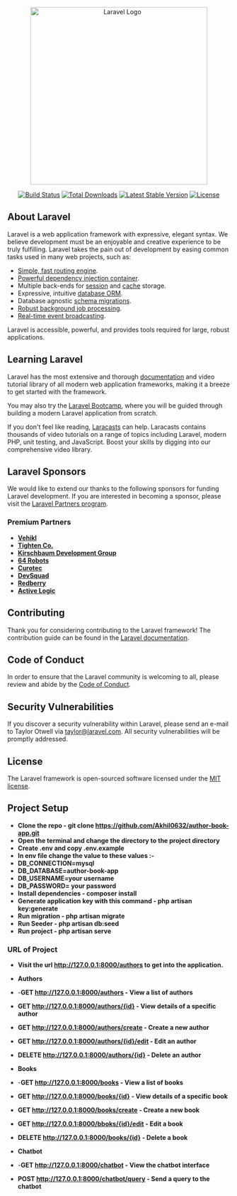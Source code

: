 <p align="center"><a href="https://laravel.com" target="_blank"><img src="https://raw.githubusercontent.com/laravel/art/master/logo-lockup/5%20SVG/2%20CMYK/1%20Full%20Color/laravel-logolockup-cmyk-red.svg" width="400" alt="Laravel Logo"></a></p>

<p align="center">
<a href="https://github.com/laravel/framework/actions"><img src="https://github.com/laravel/framework/workflows/tests/badge.svg" alt="Build Status"></a>
<a href="https://packagist.org/packages/laravel/framework"><img src="https://img.shields.io/packagist/dt/laravel/framework" alt="Total Downloads"></a>
<a href="https://packagist.org/packages/laravel/framework"><img src="https://img.shields.io/packagist/v/laravel/framework" alt="Latest Stable Version"></a>
<a href="https://packagist.org/packages/laravel/framework"><img src="https://img.shields.io/packagist/l/laravel/framework" alt="License"></a>
</p>

## About Laravel

Laravel is a web application framework with expressive, elegant syntax. We believe development must be an enjoyable and creative experience to be truly fulfilling. Laravel takes the pain out of development by easing common tasks used in many web projects, such as:

- [Simple, fast routing engine](https://laravel.com/docs/routing).
- [Powerful dependency injection container](https://laravel.com/docs/container).
- Multiple back-ends for [session](https://laravel.com/docs/session) and [cache](https://laravel.com/docs/cache) storage.
- Expressive, intuitive [database ORM](https://laravel.com/docs/eloquent).
- Database agnostic [schema migrations](https://laravel.com/docs/migrations).
- [Robust background job processing](https://laravel.com/docs/queues).
- [Real-time event broadcasting](https://laravel.com/docs/broadcasting).

Laravel is accessible, powerful, and provides tools required for large, robust applications.

## Learning Laravel

Laravel has the most extensive and thorough [documentation](https://laravel.com/docs) and video tutorial library of all modern web application frameworks, making it a breeze to get started with the framework.

You may also try the [Laravel Bootcamp](https://bootcamp.laravel.com), where you will be guided through building a modern Laravel application from scratch.

If you don't feel like reading, [Laracasts](https://laracasts.com) can help. Laracasts contains thousands of video tutorials on a range of topics including Laravel, modern PHP, unit testing, and JavaScript. Boost your skills by digging into our comprehensive video library.

## Laravel Sponsors

We would like to extend our thanks to the following sponsors for funding Laravel development. If you are interested in becoming a sponsor, please visit the [Laravel Partners program](https://partners.laravel.com).

### Premium Partners

- **[Vehikl](https://vehikl.com/)**
- **[Tighten Co.](https://tighten.co)**
- **[Kirschbaum Development Group](https://kirschbaumdevelopment.com)**
- **[64 Robots](https://64robots.com)**
- **[Curotec](https://www.curotec.com/services/technologies/laravel/)**
- **[DevSquad](https://devsquad.com/hire-laravel-developers)**
- **[Redberry](https://redberry.international/laravel-development/)**
- **[Active Logic](https://activelogic.com)**

## Contributing

Thank you for considering contributing to the Laravel framework! The contribution guide can be found in the [Laravel documentation](https://laravel.com/docs/contributions).

## Code of Conduct

In order to ensure that the Laravel community is welcoming to all, please review and abide by the [Code of Conduct](https://laravel.com/docs/contributions#code-of-conduct).

## Security Vulnerabilities

If you discover a security vulnerability within Laravel, please send an e-mail to Taylor Otwell via [taylor@laravel.com](mailto:taylor@laravel.com). All security vulnerabilities will be promptly addressed.

## License

The Laravel framework is open-sourced software licensed under the [MIT license](https://opensource.org/licenses/MIT).

## Project Setup

- **Clone the repo - git clone https://github.com/Akhil0632/author-book-app.git**
- **Open the terminal and change the directory to the project directory**
- **Create .env and copy .env.example**
- **In env file change the value to these values :-**
- **DB_CONNECTION=mysql**
- **DB_DATABASE=author-book-app**
- **DB_USERNAME=your username**
- **DB_PASSWORD= your password**
- **Install dependencies - composer install**
- **Generate application key with this command - php artisan key:generate**
- **Run migration - php artisan migrate**
- **Run Seeder - php artisan db:seed**
- **Run project - php artisan serve**

### URL of Project

- **Visit the url http://127.0.0.1:8000/authors to get into the application.**
  
- **Authors**
- -**GET http://127.0.0.1:8000/authors - View a list of authors**
- **GET http://127.0.0.1:8000/authors/{id} - View details of a specific author**
- **GET http://127.0.0.1:8000/authors/create - Create a new author**
- **GET http://127.0.0.1:8000/authors/{id}/edit - Edit an author**
- **DELETE http://127.0.0.1:8000/authors/{id} - Delete an author**

- **Books**
- -**GET http://127.0.0.1:8000/books - View a list of books**
- **GET http://127.0.0.1:8000/books/{id} - View details of a specific book**
- **GET http://127.0.0.1:8000/books/create - Create a new book**
- **GET http://127.0.0.1:8000/bboks/{id}/edit - Edit a book**
- **DELETE http://127.0.0.1:8000/books/{id} - Delete a book**

- **Chatbot**
- -**GET http://127.0.0.1:8000/chatbot - View the chatbot interface**
- **POST http://127.0.0.1:8000/chatbot/query - Send a query to the chatbot**
